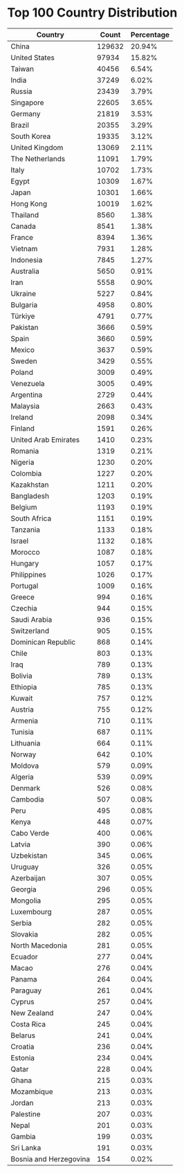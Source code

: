 # Top 100 Country Distribution
| Country | Count | Percentage |
|----|----|----|
| China | 129632 | 20.94% |
| United States | 97934 | 15.82% |
| Taiwan | 40456 | 6.54% |
| India | 37249 | 6.02% |
| Russia | 23439 | 3.79% |
| Singapore | 22605 | 3.65% |
| Germany | 21819 | 3.53% |
| Brazil | 20355 | 3.29% |
| South Korea | 19335 | 3.12% |
| United Kingdom | 13069 | 2.11% |
| The Netherlands | 11091 | 1.79% |
| Italy | 10702 | 1.73% |
| Egypt | 10309 | 1.67% |
| Japan | 10301 | 1.66% |
| Hong Kong | 10019 | 1.62% |
| Thailand | 8560 | 1.38% |
| Canada | 8541 | 1.38% |
| France | 8394 | 1.36% |
| Vietnam | 7931 | 1.28% |
| Indonesia | 7845 | 1.27% |
| Australia | 5650 | 0.91% |
| Iran | 5558 | 0.90% |
| Ukraine | 5227 | 0.84% |
| Bulgaria | 4958 | 0.80% |
| Türkiye | 4791 | 0.77% |
| Pakistan | 3666 | 0.59% |
| Spain | 3660 | 0.59% |
| Mexico | 3637 | 0.59% |
| Sweden | 3429 | 0.55% |
| Poland | 3009 | 0.49% |
| Venezuela | 3005 | 0.49% |
| Argentina | 2729 | 0.44% |
| Malaysia | 2663 | 0.43% |
| Ireland | 2098 | 0.34% |
| Finland | 1591 | 0.26% |
| United Arab Emirates | 1410 | 0.23% |
| Romania | 1319 | 0.21% |
| Nigeria | 1230 | 0.20% |
| Colombia | 1227 | 0.20% |
| Kazakhstan | 1211 | 0.20% |
| Bangladesh | 1203 | 0.19% |
| Belgium | 1193 | 0.19% |
| South Africa | 1151 | 0.19% |
| Tanzania | 1133 | 0.18% |
| Israel | 1132 | 0.18% |
| Morocco | 1087 | 0.18% |
| Hungary | 1057 | 0.17% |
| Philippines | 1026 | 0.17% |
| Portugal | 1009 | 0.16% |
| Greece | 994 | 0.16% |
| Czechia | 944 | 0.15% |
| Saudi Arabia | 936 | 0.15% |
| Switzerland | 905 | 0.15% |
| Dominican Republic | 868 | 0.14% |
| Chile | 803 | 0.13% |
| Iraq | 789 | 0.13% |
| Bolivia | 789 | 0.13% |
| Ethiopia | 785 | 0.13% |
| Kuwait | 757 | 0.12% |
| Austria | 755 | 0.12% |
| Armenia | 710 | 0.11% |
| Tunisia | 687 | 0.11% |
| Lithuania | 664 | 0.11% |
| Norway | 642 | 0.10% |
| Moldova | 579 | 0.09% |
| Algeria | 539 | 0.09% |
| Denmark | 526 | 0.08% |
| Cambodia | 507 | 0.08% |
| Peru | 495 | 0.08% |
| Kenya | 448 | 0.07% |
| Cabo Verde | 400 | 0.06% |
| Latvia | 390 | 0.06% |
| Uzbekistan | 345 | 0.06% |
| Uruguay | 326 | 0.05% |
| Azerbaijan | 307 | 0.05% |
| Georgia | 296 | 0.05% |
| Mongolia | 295 | 0.05% |
| Luxembourg | 287 | 0.05% |
| Serbia | 282 | 0.05% |
| Slovakia | 282 | 0.05% |
| North Macedonia | 281 | 0.05% |
| Ecuador | 277 | 0.04% |
| Macao | 276 | 0.04% |
| Panama | 264 | 0.04% |
| Paraguay | 261 | 0.04% |
| Cyprus | 257 | 0.04% |
| New Zealand | 247 | 0.04% |
| Costa Rica | 245 | 0.04% |
| Belarus | 241 | 0.04% |
| Croatia | 236 | 0.04% |
| Estonia | 234 | 0.04% |
| Qatar | 228 | 0.04% |
| Ghana | 215 | 0.03% |
| Mozambique | 213 | 0.03% |
| Jordan | 213 | 0.03% |
| Palestine | 207 | 0.03% |
| Nepal | 201 | 0.03% |
| Gambia | 199 | 0.03% |
| Sri Lanka | 191 | 0.03% |
| Bosnia and Herzegovina | 154 | 0.02% |
